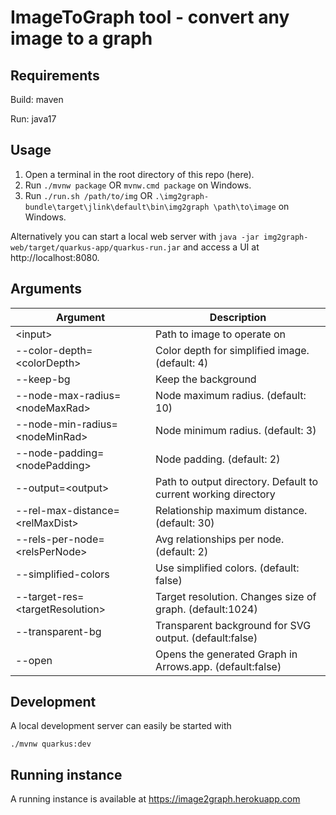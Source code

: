 # ImageToGraph tool - convert any image to a graph

## Requirements

Build: maven

Run: java17

## Usage

1. Open a terminal in the root directory of this repo (here).
2. Run `./mvnw package` OR `mvnw.cmd package` on Windows.
3. Run `./run.sh /path/to/img` OR `.\img2graph-bundle\target\jlink\default\bin\img2graph \path\to\image` on Windows.

Alternatively you can start a local web server with `java -jar img2graph-web/target/quarkus-app/quarkus-run.jar` and 
access a UI at http://localhost:8080.

## Arguments

|Argument|Description|
|---|---|
|\<input>|Path to image to operate on|
|--color-depth=\<colorDepth>|Color depth for simplified image. (default: 4)|
|--keep-bg|Keep the background|
|--node-max-radius=\<nodeMaxRad>|Node maximum radius. (default: 10)|
|--node-min-radius=\<nodeMinRad>|Node minimum radius. (default: 3)|
|--node-padding=\<nodePadding>|Node padding. (default: 2)|
|--output=\<output>|Path to output directory. Default to current working directory|
|--rel-max-distance=\<relMaxDist>|Relationship maximum distance. (default: 30)|
|--rels-per-node=\<relsPerNode>|Avg relationships per node. (default: 2)|
|--simplified-colors|Use simplified colors. (default: false)|
|--target-res=\<targetResolution>|Target resolution. Changes size of graph. (default:1024)|
|--transparent-bg|Transparent background for SVG output. (default:false)|
|--open|Opens the generated Graph in Arrows.app. (default:false)|

## Development

A local development server can easily be started with

```
./mvnw quarkus:dev
```

## Running instance

A running instance is available at https://image2graph.herokuapp.com
